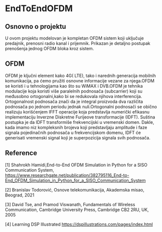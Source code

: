 # EndToEndOFDM

## Osnovno o projektu
U ovom projektu modelovan je kompletan OFDM sistem koji uključuje predajnik, prenosni
radio kanal i prijemnik. Prikazan je detaljno postupak prenošenja jednog OFDM bloka
kroz sistem.

## OFDM
OFDM je ključni element kako 4G( LTE), tako i narednih generacija mobilnih komunikacija, 
pa ćemo  pružiti osnovne informacije vezane za njega.OFDM se koristi i u tehnologijama 
kao što su WiMAX i DVB.OFDM je tehnika modulacije koja koristi više paralelnih podnosača 
(subcarrier) koji su međusobno ortogonalni,kako bi se redukovala njihova interferencija.
Ortogonalnost podnosača znači da je integral proizvoda dva različita podnosača po jednom 
periodu jednak nuli.Ortogonalni podnosači se obično realizuju korišćenjem  IFFT 
operacije koja predstavlja numerički efikasnu implementaciju Inverzne Diskretne Furijeove 
transformacije (IDFT). Suština postupka je da IDFT transformiše frekvencijski u vremenski
domen. Dakle, kada imamo niz kompleksnih brojeva koji predstavljaju amplitude i faze signala 
pojedinačnih podnosača u frekvencijskom domenu, IDFT će generisati vremenski signal koji je 
superpozicija signala svih podnosača.

## Reference
[1] Shahrokh Hamidi,End-to-End OFDM Simulation in Python for a SISO Communication System,
https://www.researchgate.net/publication/382795116_End-to-End_OFDM_Simulation_in_Python_for_a_SISO_Communication_System

[2] Branislav Todorović, Osnove telekomunikacija, Akademska misao, Beograd, 2021

[3] David Tse, and Pramod Viswanath, Fundamentals of Wireless Communication, Cambridge University Press, Cambridge CB2 2RU, UK, 2005

[4] Learning DSP Illustrated https://dspillustrations.com/pages/index.html
